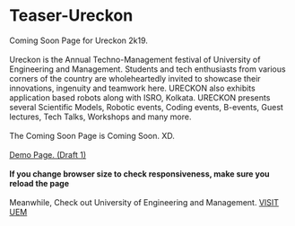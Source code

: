 # Teaser-Ureckon
Coming Soon Page for Ureckon 2k19. 
<br>
<br>
Ureckon is the Annual Techno-Management festival of University of Engineering and Management. Students and tech enthusiasts from various corners of the country are wholeheartedly invited to showcase their innovations, ingenuity and teamwork here. URECKON also exhibits application based robots along with ISRO, Kolkata. URECKON presents several Scientific Models, Robotic events, Coding events, B-events, Guest lectures, Tech Talks, Workshops and many more.
<br>
<br>The Coming Soon Page is Coming Soon. XD.<br>
<br><a href="https://yands03.github.io/Teaser-Ureckon/">Demo Page. (Draft 1)</a>
<br><br><strong> If you change browser size to check responsiveness, make sure you reload the page</strong>
<br><br>
Meanwhile, Check out University of Engineering and Management. <a href="https://uem.edu.in/uem-kolkata/">VISIT UEM</a>
